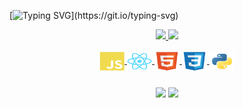 

[![Typing SVG](https://readme-typing-svg.herokuapp.com?font=Fira+Code&duration=3000&pause=1000&width=435&lines=Hi%2C+I+am+Tanaka.;Ol%C3%A1%2C+eu+me+chamo+Tanaka.;Salut%2C+je+m'appelle+Tanaka.)](https://git.io/typing-svg)
<!--
**JpTanaka/JpTanaka** is a ✨ _special_ ✨ repository because its `README.md` (this file) appears on your GitHub profile.

Here are some ideas to get you started:

- 🔭 I’m currently working on ...
- 🌱 I’m currently learning ...
- 👯 I’m looking to collaborate on ...
- 🤔 I’m looking for help with ...
- 💬 Ask me about ...
- 📫 How to reach me: ...
- 😄 Pronouns: ...

<!--<img align="center" alt="Tanaka-Ts" height="30" width="40" src="https://raw.githubusercontent.com/devicons/devicon/master/icons/typescript/typescript-plain.svg">
- ⚡ Fun fact: ...
-->

<div align="center">
  <a href="https://github.com/JpTanaka">
  <img height="180em" src="https://github-readme-stats.vercel.app/api?username=JpTanaka&show_icons=true&theme=tokyonight&include_all_commits=true&hide_rank&count_private=true"/>
  <img height="180em" src="https://github-readme-stats.vercel.app/api/top-langs/?username=JpTanaka&layout=compact&langs_count=7&theme=dracula"/>
</div>
<div align="center" style="display: inline_block"><br>
  <img align="center" alt="Tanaka-Js" height="30" width="40" src="https://raw.githubusercontent.com/devicons/devicon/master/icons/javascript/javascript-plain.svg">  
  <img align="center" alt="Tanaka-React" height="30" width="40" src="https://raw.githubusercontent.com/devicons/devicon/master/icons/react/react-original.svg">
  <img align="center" alt="Tanaka-HTML" height="30" width="40" src="https://raw.githubusercontent.com/devicons/devicon/master/icons/html5/html5-original.svg">
  <img align="center" alt="Tanaka-CSS" height="30" width="40" src="https://raw.githubusercontent.com/devicons/devicon/master/icons/css3/css3-original.svg">
  <img align="center" alt="Tanaka-Python" height="30" width="40" src="https://raw.githubusercontent.com/devicons/devicon/master/icons/python/python-original.svg">
</div>

<div align= "center" style="padding-top:10px"><br>
  <a href = "mailto:jpao.com@gmail.com"><img src="https://img.shields.io/badge/-Gmail-%23333?style=for-the-badge&logo=gmail&logoColor=white" target="_blank"></a>
  <a href="https://www.linkedin.com/in/joaoptanaka/" target="_blank"><img src="https://img.shields.io/badge/-LinkedIn-%230077B5?style=for-the-badge&logo=linkedin&logoColor=white" target="_blank"></a> 
</div>


